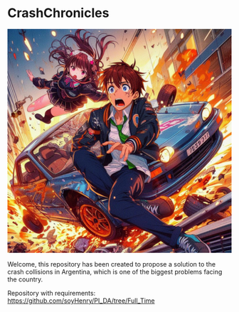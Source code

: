 # CrashChronicles

<img src="Image/carCrash.jpeg" alt="Traffic Accident">



Welcome, this repository has been created to propose a solution to the crash collisions in Argentina, which is one of the biggest problems facing the country.





Repository with requirements: https://github.com/soyHenry/PI_DA/tree/Full_Time
